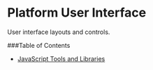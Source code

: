 Platform User Interface
=======================
User interface layouts and controls.

###Table of Contents

- [JavaScript Tools and Libraries](./Resources/doc/reference/js_tools_and_libraries.md)
